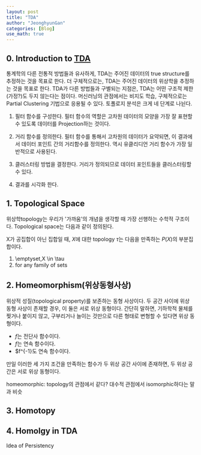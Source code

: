 ```yaml
---
layout: post
title: "TDA"
author: "JeonghyunGan"
categories: [Blog]
use_math: true
---
```


## 0. Introduction to [TDA](https://skyeong.net/154)

통계학의 다른 전통적 방법들과 유사하게, TDA는 주어진 데이터의 true structure를 추정하는 것을 목표로 한다. 더 구체적으로는, TDA는 주어진 데이터의 위상학을 추정하는 것을 목표로 한다. TDA가 다른 방법들과 구별되는 지점은, TDA는 어떤 구조적 제한(가정?)도 두지 않는다는 점이다. 머신러닝의 관점에서는 비지도 학습, 구체적으로는 Partial Clustering 기법으로 응용될 수 있다. 토폴로지 분석은 크게 네 단계로 나뉜다.

1. 필터 함수를 구성한다. 필터 함수의 역할은 고차원 데이터의 모양을 가장 잘 표현할 수 있도록 데이터를 Projection하는 것이다.

2. 거리 함수를 정의한다. 필터 함수를 통해서 고차원의 데이터가 요약되면, 이 결과에서 데이터 포인트 간의 거리함수를 정의한다.  역시 유클리디언 거리 함수가 가장 일반적으로 사용된다.

3. 클러스터링 방법을 결정한다. 거리가 정의되므로 데이터 포인트들을 클러스터링할 수 있다.

4. 결과를 시각화 한다.

## 1. Topological Space

위상학topology는 우리가 '가까움'의 개념을 생각할 때 가장 선행하는 수학적 구조이다. Topological space는 다음과 같이 정의된다.

X가 공집합이 아닌 집합일 때, $X$에 대한 topology $\tau$는 다음을 만족하는 $P(X)$의 부분집합이다.

1. \emptyset,X \in \tau
2. for any family of sets



## 2. Homeomorphism(위상동형사상)

위상적 성질(topological property)를 보존하는 동형 사상이다. 두 공간 사이에 위상 동형 사상이 존재할 경우, 이 둘은 서로 위상 동형이다. 간단히 말하면, 기하학적 물체를 찢거나 붙이지 않고, 구부리거나 늘이는 것만으로 다른 형태로 변형할 수 있다면 위상 동형이다.

- $f$는 전단사 함수이다.
- $f$는 연속 함수이다.
- $f^{-1}도 연속 함수이다.

만일 이러한 세 가지 조건을 만족하는 함수가 두 위상 공간 사이에 존재하면, 두 위상 공간은 서로 위상 동형이다.

homeomorphic: topology의 관점에서 같다?
대수적 관점에서 isomorphic하다는 말과 비슷


## 3. Homotopy


## 4. Homolgy in TDA

Idea of Persistency
